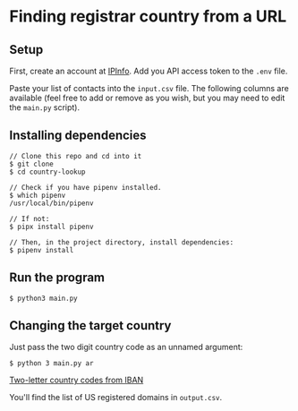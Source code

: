 # Finding registrar country from a URL

## Setup
First, create an account at [IPInfo](https://ipinfo.io). Add you API access token to the `.env` file.

Paste your list of contacts into the `input.csv` file. The following columns are available (feel free to add or remove as you wish, but you may need to edit the `main.py` script).

## Installing dependencies
```
// Clone this repo and cd into it
$ git clone
$ cd country-lookup

// Check if you have pipenv installed. 
$ which pipenv
/usr/local/bin/pipenv

// If not:
$ pipx install pipenv

// Then, in the project directory, install dependencies:
$ pipenv install

```

## Run the program
```
$ python3 main.py
```

## Changing the target country
Just pass the two digit country code as an unnamed argument:
```
$ python 3 main.py ar
```
[Two-letter country codes from IBAN](https://www.iban.com/country-codes)

You'll find the list of US registered domains in `output.csv`.